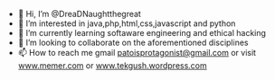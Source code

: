 - 👋 Hi, I’m @DreaDNaughtthegreat
- 👀 I’m interested in java,php,html,css,javascript and python
- 🌱 I’m currently learning softaware engineering and ethical hacking
- 💞️ I’m looking to collaborate on the aforementioned disciplines
- 📫 How to reach me gmail patoisprotagonist@gmail.com or visit www.memer.com or www.tekgush.wordpress.com

<!---
DreaDNaughtthegreat/DreaDNaughtthegreat is a ✨ special ✨ repository because its `README.md` (this file) appears on your GitHub profile.
You can click the Preview link to take a look at your changes.
--->
